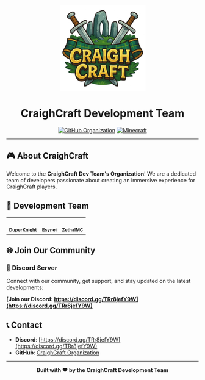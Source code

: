 <div align="center">
<img src="profile/logo.png" alt="Logo" width="225">

# CraighCraft Development Team

[![GitHub Organization](https://img.shields.io/badge/Organization-CraighCraft-blue?logo=github)](https://github.com/CraighCraft)
[![Minecraft](https://img.shields.io/badge/Minecraft-Server-green?logo=minecraft)](https://discord.gg/TRr8jefY9W)

</div>

---

## 🎮 About CraighCraft

Welcome to the **CraighCraft Dev Team's Organization**! We are a dedicated team of developers passionate about creating an immersive experience for CraighCraft players.

## 👥 Development Team

<div align="center">

<table>
  <tr>
    <td align="center">
      <a href="https://github.com/DuperKnight">
        <img src="https://github.com/DuperKnight.png" width="100px;" alt=""/>
        <br />
        <sub><b>DuperKnight</b></sub>
      </a>
    </td>
    <td align="center">
      <a href="https://github.com/esynei">
        <img src="https://github.com/esynei.png" width="100px;" alt=""/>
        <br />
        <sub><b>Esynei</b></sub>
      </a>
    </td>
    <td align="center">
      <a href="https://github.com/ZethalMC">
        <img src="https://github.com/ZethalMC.png" width="100px;" alt=""/>
        <br />
        <sub><b>ZethalMC</b></sub>
      </a>
    </td>
  </tr>
</table>

</div>

## 🌐 Join Our Community

### 💬 **Discord Server**
Connect with our community, get support, and stay updated on the latest developments:

**[Join our Discord: https://discord.gg/TRr8jefY9W](https://discord.gg/TRr8jefY9W)**

## 📞 Contact

- **Discord**: [https://discord.gg/TRr8jefY9W](https://discord.gg/TRr8jefY9W)
- **GitHub**: [CraighCraft Organization](https://github.com/CraighCraft)

---

<div align="center">

**Built with ❤️ by the CraighCraft Development Team**

</div>